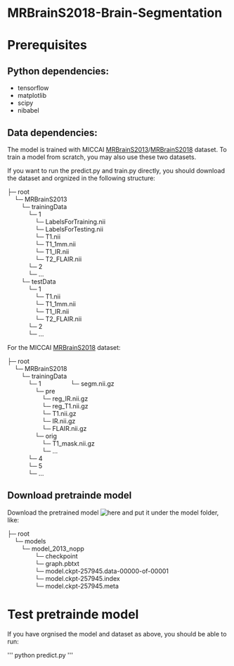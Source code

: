 # MRBrainS2018-Brain-Segmentation



# Prerequisites 

## Python dependencies:

- tensorflow
- matplotlib
- scipy
- nibabel

## Data dependencies:

The model is trained with MICCAI [MRBrainS2013](http://mrbrains13.isi.uu.nl/)/[MRBrainS2018](http://mrbrains18.isi.uu.nl/) dataset. To train a model from scratch, you may also use these two datasets.  

If you want to run the predict.py and train.py directly, you should download the dataset and orgnized in the following structure:

├─ root  
&nbsp;&nbsp;&nbsp;&nbsp;└─ MRBrainS2013  
&nbsp;&nbsp;&nbsp;&nbsp;&nbsp;&nbsp;&nbsp;&nbsp;└─ trainingData  
&nbsp;&nbsp;&nbsp;&nbsp;&nbsp;&nbsp;&nbsp;&nbsp;&nbsp;&nbsp;&nbsp;&nbsp;└─ 1  
&nbsp;&nbsp;&nbsp;&nbsp;&nbsp;&nbsp;&nbsp;&nbsp;&nbsp;&nbsp;&nbsp;&nbsp;&nbsp;&nbsp;&nbsp;&nbsp;└─ LabelsForTraining.nii  
&nbsp;&nbsp;&nbsp;&nbsp;&nbsp;&nbsp;&nbsp;&nbsp;&nbsp;&nbsp;&nbsp;&nbsp;&nbsp;&nbsp;&nbsp;&nbsp;└─ LabelsForTesting.nii  
&nbsp;&nbsp;&nbsp;&nbsp;&nbsp;&nbsp;&nbsp;&nbsp;&nbsp;&nbsp;&nbsp;&nbsp;&nbsp;&nbsp;&nbsp;&nbsp;└─ T1.nii  
&nbsp;&nbsp;&nbsp;&nbsp;&nbsp;&nbsp;&nbsp;&nbsp;&nbsp;&nbsp;&nbsp;&nbsp;&nbsp;&nbsp;&nbsp;&nbsp;└─ T1_1mm.nii  
&nbsp;&nbsp;&nbsp;&nbsp;&nbsp;&nbsp;&nbsp;&nbsp;&nbsp;&nbsp;&nbsp;&nbsp;&nbsp;&nbsp;&nbsp;&nbsp;└─ T1_IR.nii  
&nbsp;&nbsp;&nbsp;&nbsp;&nbsp;&nbsp;&nbsp;&nbsp;&nbsp;&nbsp;&nbsp;&nbsp;&nbsp;&nbsp;&nbsp;&nbsp;└─ T2_FLAIR.nii  
&nbsp;&nbsp;&nbsp;&nbsp;&nbsp;&nbsp;&nbsp;&nbsp;&nbsp;&nbsp;&nbsp;&nbsp;└─ 2  
&nbsp;&nbsp;&nbsp;&nbsp;&nbsp;&nbsp;&nbsp;&nbsp;&nbsp;&nbsp;&nbsp;&nbsp;└─ ...  
&nbsp;&nbsp;&nbsp;&nbsp;&nbsp;&nbsp;&nbsp;&nbsp;└─ testData  
&nbsp;&nbsp;&nbsp;&nbsp;&nbsp;&nbsp;&nbsp;&nbsp;&nbsp;&nbsp;&nbsp;&nbsp;└─ 1   
&nbsp;&nbsp;&nbsp;&nbsp;&nbsp;&nbsp;&nbsp;&nbsp;&nbsp;&nbsp;&nbsp;&nbsp;&nbsp;&nbsp;&nbsp;&nbsp;└─ T1.nii  
&nbsp;&nbsp;&nbsp;&nbsp;&nbsp;&nbsp;&nbsp;&nbsp;&nbsp;&nbsp;&nbsp;&nbsp;&nbsp;&nbsp;&nbsp;&nbsp;└─ T1_1mm.nii  
&nbsp;&nbsp;&nbsp;&nbsp;&nbsp;&nbsp;&nbsp;&nbsp;&nbsp;&nbsp;&nbsp;&nbsp;&nbsp;&nbsp;&nbsp;&nbsp;└─ T1_IR.nii  
&nbsp;&nbsp;&nbsp;&nbsp;&nbsp;&nbsp;&nbsp;&nbsp;&nbsp;&nbsp;&nbsp;&nbsp;&nbsp;&nbsp;&nbsp;&nbsp;└─ T2_FLAIR.nii  
&nbsp;&nbsp;&nbsp;&nbsp;&nbsp;&nbsp;&nbsp;&nbsp;&nbsp;&nbsp;&nbsp;&nbsp;└─ 2  
&nbsp;&nbsp;&nbsp;&nbsp;&nbsp;&nbsp;&nbsp;&nbsp;&nbsp;&nbsp;&nbsp;&nbsp;└─ ...  

For the MICCAI [MRBrainS2018](http://mrbrains18.isi.uu.nl/) dataset:  

├─ root    
&nbsp;&nbsp;&nbsp;&nbsp;└─ MRBrainS2018  
&nbsp;&nbsp;&nbsp;&nbsp;&nbsp;&nbsp;&nbsp;&nbsp;└─ trainingData  
&nbsp;&nbsp;&nbsp;&nbsp;&nbsp;&nbsp;&nbsp;&nbsp;&nbsp;&nbsp;&nbsp;&nbsp;└─ 1
&nbsp;&nbsp;&nbsp;&nbsp;&nbsp;&nbsp;&nbsp;&nbsp;&nbsp;&nbsp;&nbsp;&nbsp;&nbsp;&nbsp;&nbsp;&nbsp;└─ segm.nii.gz  
&nbsp;&nbsp;&nbsp;&nbsp;&nbsp;&nbsp;&nbsp;&nbsp;&nbsp;&nbsp;&nbsp;&nbsp;&nbsp;&nbsp;&nbsp;&nbsp;└─ pre  
&nbsp;&nbsp;&nbsp;&nbsp;&nbsp;&nbsp;&nbsp;&nbsp;&nbsp;&nbsp;&nbsp;&nbsp;&nbsp;&nbsp;&nbsp;&nbsp;&nbsp;&nbsp;&nbsp;&nbsp;└─ reg_IR.nii.gz  
&nbsp;&nbsp;&nbsp;&nbsp;&nbsp;&nbsp;&nbsp;&nbsp;&nbsp;&nbsp;&nbsp;&nbsp;&nbsp;&nbsp;&nbsp;&nbsp;&nbsp;&nbsp;&nbsp;&nbsp;└─ reg_T1.nii.gz  
&nbsp;&nbsp;&nbsp;&nbsp;&nbsp;&nbsp;&nbsp;&nbsp;&nbsp;&nbsp;&nbsp;&nbsp;&nbsp;&nbsp;&nbsp;&nbsp;&nbsp;&nbsp;&nbsp;&nbsp;└─ T1.nii.gz  
&nbsp;&nbsp;&nbsp;&nbsp;&nbsp;&nbsp;&nbsp;&nbsp;&nbsp;&nbsp;&nbsp;&nbsp;&nbsp;&nbsp;&nbsp;&nbsp;&nbsp;&nbsp;&nbsp;&nbsp;└─ IR.nii.gz  
&nbsp;&nbsp;&nbsp;&nbsp;&nbsp;&nbsp;&nbsp;&nbsp;&nbsp;&nbsp;&nbsp;&nbsp;&nbsp;&nbsp;&nbsp;&nbsp;&nbsp;&nbsp;&nbsp;&nbsp;└─ FLAIR.nii.gz  
&nbsp;&nbsp;&nbsp;&nbsp;&nbsp;&nbsp;&nbsp;&nbsp;&nbsp;&nbsp;&nbsp;&nbsp;&nbsp;&nbsp;&nbsp;&nbsp;└─ orig  
&nbsp;&nbsp;&nbsp;&nbsp;&nbsp;&nbsp;&nbsp;&nbsp;&nbsp;&nbsp;&nbsp;&nbsp;&nbsp;&nbsp;&nbsp;&nbsp;&nbsp;&nbsp;&nbsp;&nbsp;└─ T1_mask.nii.gz  
&nbsp;&nbsp;&nbsp;&nbsp;&nbsp;&nbsp;&nbsp;&nbsp;&nbsp;&nbsp;&nbsp;&nbsp;&nbsp;&nbsp;&nbsp;&nbsp;&nbsp;&nbsp;&nbsp;&nbsp;└─ ...  
&nbsp;&nbsp;&nbsp;&nbsp;&nbsp;&nbsp;&nbsp;&nbsp;&nbsp;&nbsp;&nbsp;&nbsp;└─ 4  
&nbsp;&nbsp;&nbsp;&nbsp;&nbsp;&nbsp;&nbsp;&nbsp;&nbsp;&nbsp;&nbsp;&nbsp;└─ 5  
&nbsp;&nbsp;&nbsp;&nbsp;&nbsp;&nbsp;&nbsp;&nbsp;&nbsp;&nbsp;&nbsp;&nbsp;└─ ...  




## Download pretrainde model

Download the pretrained model ![here](http://www.google.com) and put it under the model folder, like:

├─ root    
&nbsp;&nbsp;&nbsp;&nbsp;└─ models  
&nbsp;&nbsp;&nbsp;&nbsp;&nbsp;&nbsp;&nbsp;&nbsp;└─ model_2013_nopp  
&nbsp;&nbsp;&nbsp;&nbsp;&nbsp;&nbsp;&nbsp;&nbsp;&nbsp;&nbsp;&nbsp;&nbsp;&nbsp;&nbsp;&nbsp;&nbsp;└─ checkpoint  
&nbsp;&nbsp;&nbsp;&nbsp;&nbsp;&nbsp;&nbsp;&nbsp;&nbsp;&nbsp;&nbsp;&nbsp;&nbsp;&nbsp;&nbsp;&nbsp;└─ graph.pbtxt  
&nbsp;&nbsp;&nbsp;&nbsp;&nbsp;&nbsp;&nbsp;&nbsp;&nbsp;&nbsp;&nbsp;&nbsp;&nbsp;&nbsp;&nbsp;&nbsp;└─ model.ckpt-257945.data-00000-of-00001  
&nbsp;&nbsp;&nbsp;&nbsp;&nbsp;&nbsp;&nbsp;&nbsp;&nbsp;&nbsp;&nbsp;&nbsp;&nbsp;&nbsp;&nbsp;&nbsp;└─ model.ckpt-257945.index  
&nbsp;&nbsp;&nbsp;&nbsp;&nbsp;&nbsp;&nbsp;&nbsp;&nbsp;&nbsp;&nbsp;&nbsp;&nbsp;&nbsp;&nbsp;&nbsp;└─ model.ckpt-257945.meta  



# Test pretrainde model

If you have orgnised the model and dataset as above, you should be able to run:

''' python predict.py '''